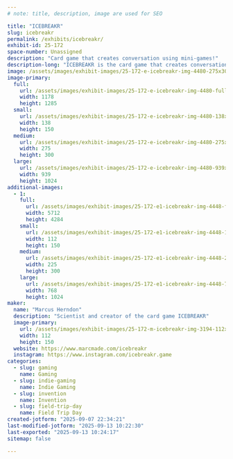 ```yaml
---
# note: title, description, image are used for SEO

title: "ICEBREAKR"
slug: icebreakr
permalink: /exhibits/icebreakr/
exhibit-id: 25-172
space-number: Unassigned
description: "Card game that creates conversation using mini-games!"
description-long: "ICEBREAKR is the card game that creates conversation by using 45 mini-games that break the ice!"
image: /assets/images/exhibit-images/25-172-e-icebreakr-img-4480-275x300.jpeg
image-primary: 
  full:
    url: /assets/images/exhibit-images/25-172-e-icebreakr-img-4480-full.jpeg
    width: 1178
    height: 1285
  small:
    url: /assets/images/exhibit-images/25-172-e-icebreakr-img-4480-138x150.jpeg
    width: 138
    height: 150
  medium:
    url: /assets/images/exhibit-images/25-172-e-icebreakr-img-4480-275x300.jpeg
    width: 275
    height: 300
  large:
    url: /assets/images/exhibit-images/25-172-e-icebreakr-img-4480-939x1024.jpeg
    width: 939
    height: 1024
additional-images: 
  - 1:
    full:
      url: /assets/images/exhibit-images/25-172-e1-icebreakr-img-4448-full.jpeg
      width: 5712
      height: 4284
    small:
      url: /assets/images/exhibit-images/25-172-e1-icebreakr-img-4448-112x150.jpeg
      width: 112
      height: 150
    medium:
      url: /assets/images/exhibit-images/25-172-e1-icebreakr-img-4448-225x300.jpeg
      width: 225
      height: 300
    large:
      url: /assets/images/exhibit-images/25-172-e1-icebreakr-img-4448-768x1024.jpeg
      width: 768
      height: 1024
maker: 
  name: "Marcus Herndon"
  description: "Scientist and creator of the card game ICEBREAKR"
  image-primary:
    url: /assets/images/exhibit-images/25-172-m-icebreakr-img-3194-112x150.jpeg
    width: 112
    height: 150
  website: https://www.marcmade.com/icebreakr
  instagram: https://www.instagram.com/icebreakr.game
categories: 
  - slug: gaming
    name: Gaming
  - slug: indie-gaming
    name: Indie Gaming
  - slug: invention
    name: Invention
  - slug: field-trip-day
    name: Field Trip Day
created-jotform: "2025-09-07 22:34:21"
last-modified-jotform: "2025-09-13 10:22:30"
last-exported: "2025-09-13 10:24:17"
sitemap: false

---
```

